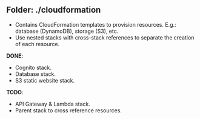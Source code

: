 ## Folder: ./cloudformation

- Contains CloudFormation templates to provision resources. E.g.: database (DynamoDB), storage (S3), etc.
- Use nested stacks with cross-stack references to separate the creation of each resource.

**DONE**:
- Cognito stack.
- Database stack.
- S3 static website stack.

**TODO**:
- API Gateway & Lambda stack.
- Parent stack to cross reference resources.